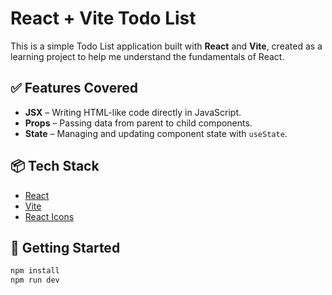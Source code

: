 # React + Vite Todo List

This is a simple Todo List application built with **React** and **Vite**, created as a learning project to help me understand the fundamentals of React.

## ✅ Features Covered

- **JSX** – Writing HTML-like code directly in JavaScript.
- **Props** – Passing data from parent to child components.
- **State** – Managing and updating component state with `useState`.

## 📦 Tech Stack

- [React](https://reactjs.org/)
- [Vite](https://vitejs.dev/)
- [React Icons](https://react-icons.github.io/react-icons/)

## 🚀 Getting Started

```bash
npm install
npm run dev
